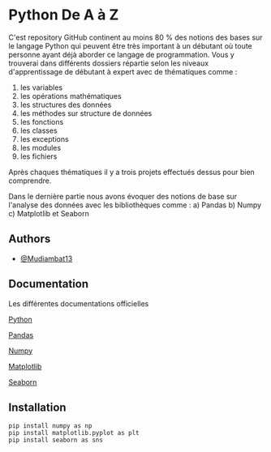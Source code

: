 
# Python De A à Z

C'est repository GitHub continent au moins 80 % des notions des bases sur le langage Python qui peuvent être très important à un débutant où toute personne ayant déjà aborder  ce langage de programmation. 
Vous y trouverai dans différents dossiers répartie selon les niveaux d'apprentissage de débutant à expert avec de thématiques comme :

1) les variables 
2) les opérations mathématiques
3) les structures des données
4) les méthodes sur structure de données
5) les fonctions
6) les classes
7) les exceptions
8) les modules
9) les fichiers

Après chaques thématiques il y a trois projets effectués dessus pour bien comprendre. 

Dans le dernière partie nous avons évoquer des notions de base sur l'analyse des données avec les bibliothèques comme :
a) Pandas 
b) Numpy 
c) Matplotlib et Seaborn
## Authors

- [@Mudiambat13](https://www.github.com/Mudiambat13)


## Documentation
Les différentes documentations officielles

[Python](https://docs.python.org/3/)

[Pandas](https://pandas.pydata.org/) 

[Numpy](https://numpy.org/) 

[Matplotlib](https://matplotlib.org/) 

[Seaborn](https://seaborn.pydata.org/) 


## Installation 

```pip install pandas as pd
pip install numpy as np
pip install matplotlib.pyplot as plt
pip install seaborn as sns
```


    
